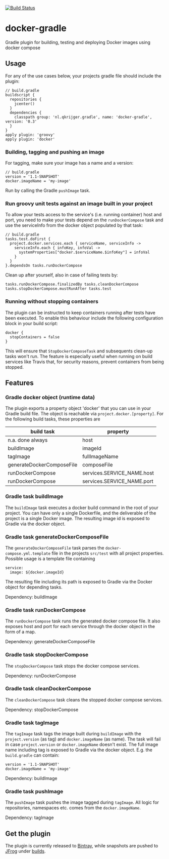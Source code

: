 [![Build Status](https://travis-ci.org/Krijger/docker-gradle.svg?branch=master)](https://travis-ci.org/Krijger/docker-gradle)
# docker-gradle
Gradle plugin for building, testing and deploying Docker images using docker compose

## Usage

For any of the use cases below, your projects gradle file should include the plugin:

    // build.gradle
    buildscript {
      repositories {
        jcenter()
      }
      dependencies {
        classpath group: 'nl.qkrijger.gradle', name: 'docker-gradle', version: '0.3'
      }
    }
    apply plugin: 'groovy'
    apply plugin: 'docker'

### Building, tagging and pushing an image

For tagging, make sure your image has a name and a version:

    // build.gradle
    version = '1.1-SNAPSHOT'
    docker.imageName = 'my-image'

Run by calling the Gradle `pushImage` task.

### Run groovy unit tests against an image built in your project

To allow your tests access to the service's (i.e. running container) host and port, you need to make your tests depend
on the `runDockerCompose` task and use the serviceInfo from the docker object populated by that task:

    // build.gradle
    tasks.test.doFirst {
      project.docker.services.each { serviceName, serviceInfo ->
        serviceInfo.each { infoKey, infoVal ->
          systemProperties["docker.$serviceName.$infoKey"] = infoVal
        }
      }
    }.dependsOn tasks.runDockerCompose

Clean up after yourself, also in case of failing tests by:

    tasks.runDockerCompose.finalizedBy tasks.cleanDockerCompose
    tasks.stopDockerCompose.mustRunAfter tasks.test

### Running without stopping containers

The plugin can be instructed to keep containers running after tests have been executed. To enable this behaviour
include the following configuration block in your build script:

    docker {
      stopContainers = false
    }
    
This will ensure that `StopDockerComposeTask` and subsequents clean-up tasks won't run. The feature is especially
useful when running on build services like Travis that, for security reasons, prevent containers from being stopped.

## Features

### Gradle docker object (runtime data)

The plugin exports a property object 'docker' that you can use in your Gradle build file.
The object is reachable via `project.docker.[property]`. For the following build tasks, these properties are

build task | property
---------- | -------------
n.a. done always | host
buildImage | imageId
tagImage   | fullImageName
generateDockerComposeFile | composeFile
runDockerCompose | services.SERVICE_NAME.host
runDockerCompose | services.SERVICE_NAME.port


### Gradle task buildImage

The `buildImage` task executes a docker build command in the root of your project.
You can have only a single Dockerfile, and the deliverable of the project is a single Docker image.
The resulting image id is exposed to Gradle via the docker object.

### Gradle task generateDockerComposeFile

The `generateDockerComposeFile` task parses the `docker-compose.yml.template` file in the projects `src/test` with all
project properties. Possible usage is a template file containing

    service:
      image: ${docker.imageId}
      
The resulting file including its path is exposed to Gradle via the Docker object for depending tasks.

Dependency: buildImage

### Gradle task runDockerCompose

The `runDockerCompose` task runs the generated docker compose file. It also exposes host and port for each service
through the docker object in the form of a map.

Dependency: generateDockerComposeFile

### Gradle task stopDockerCompose

The `stopDockerCompose` task stops the docker compose services.

Dependency: runDockerCompose 

### Gradle task cleanDockerCompose

The `cleanDockerCompose` task cleans the stopped docker compose services.

Dependency: stopDockerCompose 

                               
### Gradle task tagImage

The `tagImage` task tags the image built during `buildImage` with the `project.version` (as tag) and `docker.imageName`
(as name). The task will fail in case `project.version` or `docker.imageName` doesn't exist.
The full image name including tag is exposed to Gradle via the docker object.
E.g. the `build.gradle` can contain:

    version = '1.1-SNAPSHOT'
    docker.imageName = 'my-image'

Dependency: buildImage

### Gradle task pushImage

The `pushImage` task pushes the image tagged during `tagImage`. All logic for repositories, namespaces etc. comes from
the `docker.imageName`.

Dependency: tagImage

## Get the plugin

The plugin is currently released to [Bintray][bt], while snapshots are pushed to [JFrog][jf] under [builds][jfb].

[bt]: https://bintray.com/qkrijger/gradle-plugins/docker-gradle
[jf]: https://oss.jfrog.org
[jfb]: https://oss.jfrog.org/artifactory/webapp/#/builds/gradle-docker
